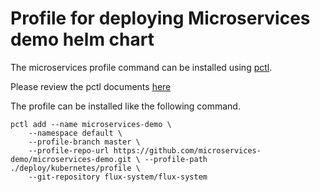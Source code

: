 # Profile for deploying Microservices demo helm chart


The microservices profile command can be installed using [pctl](https://github.com/weaveworks/pctl).

Please review the pctl documents [here](https://profiles.dev/)

The profile can be installed like the following command.

```
pctl add --name microservices-demo \
    --namespace default \
    --profile-branch master \
    --profile-repo-url https://github.com/microservices-demo/microservices-demo.git \ --profile-path ./deploy/kubernetes/profile \
    --git-repository flux-system/flux-system
```